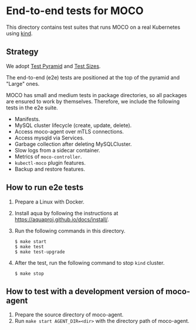 # End-to-end tests for MOCO

This directory contains test suites that runs MOCO on a real Kubernetes using [kind][].

## Strategy

We adopt [Test Pyramid](https://martinfowler.com/bliki/TestPyramid.html) and [Test Sizes](https://testing.googleblog.com/2010/12/test-sizes.html).

The end-to-end (e2e) tests are positioned at the top of the pyramid and "Large" ones.

MOCO has small and medium tests in package directories, so all packages are ensured to work by themselves.
Therefore, we include the following tests in the e2e suite.

- Manifests.
- MySQL cluster lifecycle (create, update, delete).
- Access moco-agent over mTLS connections.
- Access mysqld via Services.
- Garbage collection after deleting MySQLCluster.
- Slow logs from a sidecar container.
- Metrics of `moco-controller`.
- `kubectl-moco` plugin features.
- Backup and restore features.

## How to run e2e tests

1. Prepare a Linux with Docker.
2. Install aqua by following the instructions at https://aquaproj.github.io/docs/install/.
3. Run the following commands in this directory.

    ```console
    $ make start
    $ make test
    $ make test-upgrade
    ```

4. After the test, run the following command to stop `kind` cluster.

    ```console
    $ make stop
    ```

## How to test with a development version of moco-agent

1. Prepare the source directory of moco-agent.
2. Run `make start AGENT_DIR=<dir>` with the directory path of moco-agent.

[kind]: https://kind.sigs.k8s.io/
